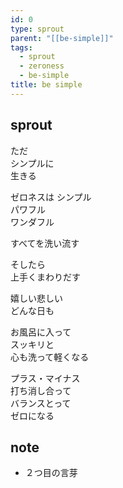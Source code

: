 ```yaml
---
id: 0
type: sprout
parent: "[[be-simple]]"
tags:
  - sprout
  - zeroness
  - be-simple
title: be simple
---
```

## sprout
ただ  
シンプルに  
生きる

ゼロネスは
シンプル  
パワフル  
ワンダフル
 
すべてを洗い流す  

そしたら  
上手くまわりだす  

嬉しい悲しい  
どんな日も

お風呂に入って  
スッキリと  
心も洗って軽くなる
 
プラス・マイナス  
打ち消し合って  
バランスとって  
ゼロになる  

## note
- ２つ目の言芽

